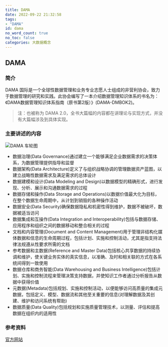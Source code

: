 ```yaml
---
title: DAMA
date: 2022-09-22 21:32:58
tags:
- "DAMA"
id: dama
no_word_count: true
no_toc: false
categories: 大数据概念
---
```


## DAMA

### 简介

DAMA 国际是一个全球性数据管理和业务专业志愿人士组成的非营利协会，致力于数据管理的研究和实践。此协会编写了一本介绍数据管理知识体系的书名为：《DAMA数据管理知识体系指南（原书第2版）》(DAMA-DMBOK2)。

> 注：也被称为 DAMA 2.0，全书大篇幅的内容都在讲理论与实现方式，并没有大篇幅涉及到具体实现。

### 主要讲述的内容

![DAMA 车轮图](https://s6.jpg.cm/2022/09/22/Pb7YEp.png)

- 数据治理(Data Governance)通过建立一个能够满足企业数据需求的决策体系，为数据管理提供指导和监督
- 数据架构(Data Architecture)定义了与组织战略协调的管理数据资产蓝图，以建立战略性数据需求及满足需求的总体设计
- 数据建模和设计(Data Modeling and Design)以数据模型的精确形式，进行发现、分析、展示和沟通数据需求的过程
- 数据存储和操作(Data Storage and Operations)以数据价值最大化为目标，在整个数据生命周期中，从计划到销毁的各种操作活动
- 数据安全(Data Security)确保数据隐私和机密性得到维护，数据不被破坏，数据被适当访问
- 数据集成和互操作(Data Integration and Interoperability)包括与数据存储、应用程序和组织之间的数据移动和整合相关的过程
- 文档和内容管理(Document and Content Management)用于管理非结构化媒体数据和信息的生命周期过程，包括计划、实施和控制活动，尤其是指支持法律法规遵从性要求所需的文档
- 参考数据和主数据(Reference and Master Data)包括核心共享数据的持续协调和维护，使关键业务实体的真实信息，以准确、及时和相关联的方式在各系统间得到一致使用
- 数据仓库和商务智能(Data Warehousing and Business Intelligence)包括计划、实施和控制流程来管理决策支持数据，并使知识工作者通过分析报告从数据中获得价值
- 元数据(Metadata)包括规划、实施和控制活动，以便能够访问高质量的集成元数据，包括定义、模型、数据流和其他至关重要的信息(对理解数据及其创建、维护和访问系统有帮助)
- 数据质量(Data Quality)包括规划和实施质量管理技术，以测量、评估和提高数据在组织内的适用性

### 参考资料  

[官方网站](http://www.dama.org.cn/drupal620/en/node/13)
